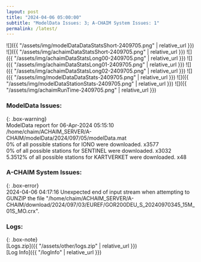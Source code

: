 ```yaml
---
layout: post
title: "2024-04-06 05:00:00"
subtitle: "ModelData Issues: 3; A-CHAIM System Issues: 1"
permalink: /latest/
---
```


![]({{ "/assets/img/modelDataDataStatsShort-2409705.png" | relative_url }})
![]({{ "/assets/img/achaimDataStatsShort-2409705.png" | relative_url }})
![]({{ "/assets/img/achaimDataStatsLong00-2409705.png" | relative_url }})
![]({{ "/assets/img/achaimDataStatsLong01-2409705.png" | relative_url }})
![]({{ "/assets/img/achaimDataStatsLong02-2409705.png" | relative_url }})
![]({{ "/assets/img/modelDataDataStats-2409705.png" | relative_url }})
![]({{ "/assets/img/modelDataStationStats-2409705.png" | relative_url }})
![]({{ "/assets/img/achaimRunTime-2409705.png" | relative_url }})


### ModelData Issues:  
  
{: .box-warning}  
 ModelData report for 06-Apr-2024 05:15:10   
 /home/chaim/ACHAIM_SERVER/A-CHAIM/modelData/2024/097/05/modelData.mat   
 0% of all possible stations for IONO were downloaded. x3577   
 0% of all possible stations for SENTINEL were downloaded. x3032   
 5.3512% of all possible stations for KARTVERKET were downloaded. x48   
  
### A-CHAIM System Issues:  
  
{: .box-error}  
2024-04-06 04:17:16 Unexpected end of input stream when attempting to GUNZIP the file "/home/chaim/ACHAIM_SERVER/A-CHAIM/download/2024/097/03/EUREF/GOR200DEU_S_20240970345_15M_01S_MO.crx".  

### Logs:  
  
{: .box-note}  
[Logs.zip]({{ "/assets/other/logs.zip" | relative_url }})  
[Log Info]({{ "/logInfo" | relative_url }})  
